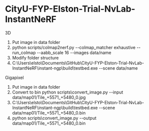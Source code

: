 # CityU-FYP-Elston-Trial-NvLab-InstantNeRF
3D
1. Put image in data folder
2. python scripts/colmap2nerf.py --colmap_matcher exhaustive --run_colmap --aabb_scale 16 --images data/name
3. Modify folder structure
4. C:\Users\elsto\Documents\GitHub\CityU-FYP-Elston-Trial-NvLab-InstantNeRF\instant-ngp\build\testbed.exe --scene data/name

Gigapixel
1. Put image in data folder
2. Convert to bin
python scripts\convert_image.py --input data/map01/Tile_+5571_+5480_0.jpg
3. C:\Users\elsto\Documents\GitHub\CityU-FYP-Elston-Trial-NvLab-InstantNeRF\instant-ngp\build\testbed.exe --scene data/map01/Tile_+5571_+5480_0.bin
4. python scripts\convert_image.py --output data/map01/Tile_+5571_+5480_0.bin